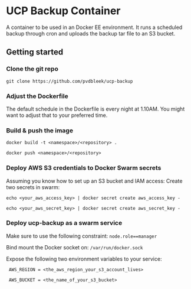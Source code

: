 # UCP Backup Container
A container to be used in an Docker EE environment.
It runs a scheduled backup through cron and uploads the backup tar file to an S3 bucket.

## Getting started

### Clone the git repo

```git clone https://github.com/pvdbleek/ucp-backup```

### Adjust the Dockerfile
The default schedule in the Dockerfile is every night at 1.10AM.
You might want to adjust that to your preferred time.

### Build & push the image

```docker build -t <namespace>/<repository> .```

```docker push <namespace>/<repository>```

### Deploy AWS S3 credentials to Docker Swarm secrets

Assuming you know how to set up an S3 bucket and IAM access:
Create two secrets in swarm:

```echo <your_aws_access_key> | docker secret create aws_access_key -```

```echo <your_aws_secret_key> | docker secret create aws_secret_key -```

### Deploy ucp-backup as a swarm service

Make sure to use the following constraint:
```node.role==manager```

Bind mount the Docker socket on:
```/var/run/docker.sock```

Expose the following two environment variables to your service:

``` AWS_REGION = <the_aws_region_your_s3_account_lives>```

``` AWS_BUCKET = <the_name_of_your_s3_bucket>```


